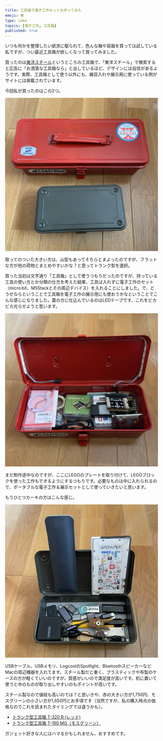 ```yaml
---
title: 工具箱で電子工作セットを作ってみた
emoji: 🛠️
type: idea
topics: [電子工作, 工具箱]
published: true
---
```

いつも何かを整理したい欲求に駆られて、色んな箱や容器を買っては試している私ですが、つい最近工具箱が欲しくなって買ってみました。

買ったのは[東洋スチール](https://www.toyosteel.jp/)というところの工具箱で、「東洋スチール」で検索すると広告に「お洒落な工具箱なら」と出しているほど、デザインには自信があるようです。実際、工具箱として使う以外にも、雑貨入れや展示用に使っている例がサイトには掲載されています。

今回私が買ったのはこの2つ。

![](/images/toolbox/toolbox01.jpg)

取ってのついた大きい方は、山型もあってそちらとまよったのですが、フラットな方が他の荷物とまとめやすいかな？と思ってトランク型を選択。

買った当初は文字通り「工具箱」として使うつもりだったのですが、持っている工具の使い方とか分類の仕方を考えた結果、工具は入れずに電子工作のセット（micro:bit、M5Stackとその周辺デバイス）を入れることにしました。で、どうせならということで工具箱を電子工作の展示用にも使おうかなということでこんな感じになりました。蓋の方に仕込んでいるのはLEDテープです、これをビカビカ光らせようと思います。

![](/images/toolbox/toolbox02.jpg)

まだ制作途中なのですが、ここにLEGOのプレートを取り付けて、LEGOブロックを使った工作もできるようにするつもりです。必要なものは中に入れられるので、ポータブルな電子工作＆展示セットとして使っていきたいと思います。

もうひとつカーキの方はこんな感じ。

![](/images/toolbox/toolbox03.jpg)

USBケーブル、USBメモリ、LogcoolのSpotlight、BluetoothスピーカーなどMacの周辺機器を入れてます。スチール製だと重く、プラスティックや布製のケースの方が軽くていいのですが、質感がいいので満足度が高いです。机に置いて使うと中のものが取り出しやすいのもポイントが高いです。

スチール製なので値段も高いのでは？と思いきや、赤の大きい方が1,750円、モスグリーンの小さい方が1,650円とお手頃です（当然ですが、私の購入時点の価格なのでこれを読まれたタイミングでは違うかも）。

- [トランク型工具箱 T-320 R (レッド)](hhttps://www.toyosteel.jp/products/t-320-r)
- [トランク型工具箱 T-190 MG（モスグリーン）](https://www.toyosteel.jp/products/t-190-mg)

ガジェット好きな人にはハマるかもしれません、おすすめです。